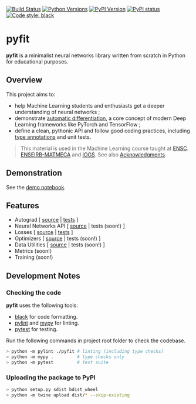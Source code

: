 [![Build Status](https://travis-ci.org/bpesquet/pyfit.svg?branch=master&logo=travis-ci&logoColor=white)](https://travis-ci.org/bpesquet/pyfit)
[![Python Versions](https://img.shields.io/pypi/pyversions/pyfit.svg)](https://pypi.org/project/pyfit)
[![PyPI Version](https://img.shields.io/pypi/v/pyfit.svg)](https://pypi.org/project/pyfit)
[![PyPI status](https://img.shields.io/pypi/status/pyfit.svg)](https://pypi.python.org/project/pyfit)
[![Code style: black](https://img.shields.io/badge/code%20style-black-000000.svg)](https://github.com/psf/black)

# pyfit

**pyfit** is a minimalist neural networks library written from scratch in Python for educational purposes.

## Overview

This project aims to:

- help Machine Learning students and enthusiasts get a deeper understanding of neural networks ;
- demonstrate [automatic differentiation](https://en.wikipedia.org/wiki/Automatic_differentiation), a core concept of modern Deep Learning frameworks like PyTorch and TensorFlow ;
- define a clean, pythonic API and follow good coding practices, including [type annotations](https://www.python.org/dev/peps/pep-0484/) and unit tests.

> This material is used in the Machine Learning course taught at [ENSC](https://ensc.bordeaux-inp.fr). [ENSEIRB-MATMECA](https://enseirb-matmeca.bordeaux-inp.fr) and [IOGS](https://www.institutoptique.fr). See also [Acknowledgments](ACKNOWLEDGMENTS.md).

## Demonstration

See the [demo notebook](demo.ipynb).

## Features

- Autograd [ [source](pyfit/engine.py) | [tests](tests/test_engine.py) ]
- Neural Networks API [ [source](pyfit/nn.py) | tests (soon!) ]
- Losses [ [source](pyfit/loss.py) | [tests](tests/test_loss.py) ]
- Optimizers [ [source](pyfit/optim.py) | tests (soon!) ]
- Data Utilities [ [source](pyfit/data.py) | tests (soon!) ]
- Metrics (soon!)
- Training (soon!)

## Development Notes

### Checking the code

**pyfit** uses the following tools:

- [black](https://github.com/psf/black) for code formatting.
- [pylint](https://www.pylint.org/) and [mypy](http://mypy-lang.org/) for linting.
- [pytest](https://pytest.org) for testing.

Run the following commands in project root folder to check the codebase.

```bash
> python -m pylint ./pyfit # linting (including type checks)
> python -m mypy .         # type checks only
> python -m pytest         # test suite
```

### Uploading the package to PyPI

```bash
> python setup.py sdist bdist_wheel
> python -m twine upload dist/* --skip-existing
```
